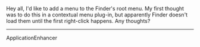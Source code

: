 Hey all, I'd like to add a menu to the Finder's root menu.  My first thought was to do this in a contextual menu plug-in, but apparently Finder doesn't load them until the first right-click happens.  Any thoughts?

----
ApplicationEnhancer
